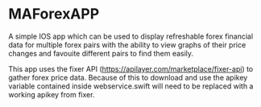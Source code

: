 # MAForexAPP

A simple IOS app which can be used to display refreshable forex financial data for multiple forex pairs 
with the ability to view graphs of their price changes and favouite different pairs to find them easily.

This app uses the fixer API (https://apilayer.com/marketplace/fixer-api) to gather forex price data. Because of this
to download and use the apikey variable contained inside webservice.swift will need to be replaced with a working apikey from fixer.

